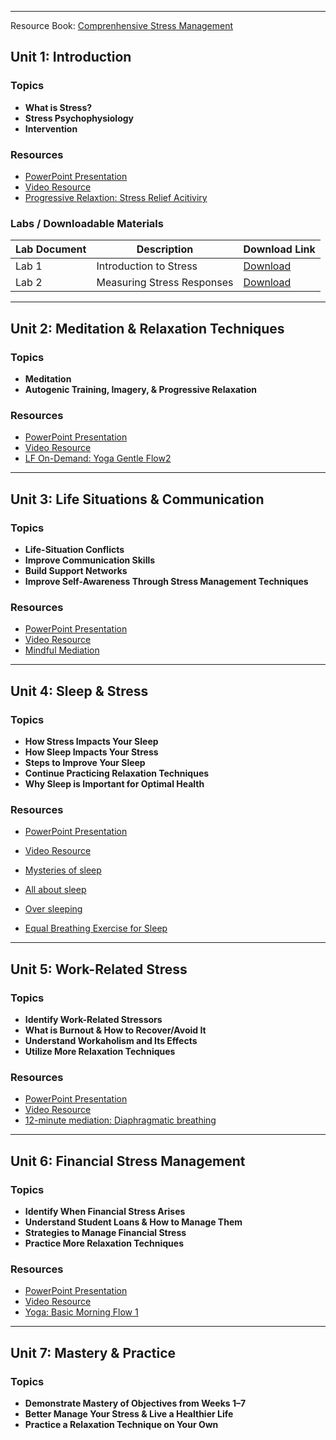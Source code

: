 
---

Resource Book:  [Comprenhensive Stress Management](documents/book/comprehensive-stress-management-15.pdf)
## Unit 1: Introduction

### Topics
- **What is Stress?**  
- **Stress Psychophysiology**  
- **Intervention**

### Resources
- [PowerPoint Presentation](documents/pptx/unit1.pptx)  
- [Video Resource](documents/videos/Unit1.mp4)  
- [Progressive Relaxtion: Stress Relief Acitiviry](https://youtu.be/pLnSZ5bAuRA?si=vuNbsppPyYZB3D-2)

### Labs / Downloadable Materials
| Lab Document | Description | Download Link |
|--------------|-------------|---------------|
| Lab 1 | Introduction to Stress | [Download](#) |
| Lab 2 | Measuring Stress Responses | [Download](#) |

---

## Unit 2: Meditation & Relaxation Techniques

### Topics
- **Meditation**  
- **Autogenic Training, Imagery, & Progressive Relaxation**

### Resources
- [PowerPoint Presentation](#)  
- [Video Resource](#)  
- [LF On-Demand: Yoga Gentle Flow2](https://youtu.be/45sYfNQzOTg?si=28MPiJX_1NsjX2gu)

---

## Unit 3: Life Situations & Communication

### Topics
- **Life-Situation Conflicts**  
- **Improve Communication Skills**  
- **Build Support Networks**  
- **Improve Self-Awareness Through Stress Management Techniques**

### Resources
- [PowerPoint Presentation](#)  
- [Video Resource](#)  
- [Mindful Mediation](https://youtu.be/ZToicYcHIOU?si=ooykUty8jy-kY-RW)

---

## Unit 4: Sleep & Stress

### Topics
- **How Stress Impacts Your Sleep**  
- **How Sleep Impacts Your Stress**  
- **Steps to Improve Your Sleep**  
- **Continue Practicing Relaxation Techniques**  
- **Why Sleep is Important for Optimal Health**

### Resources
- [PowerPoint Presentation](#)  
- [Video Resource](#) 
- [Mysteries of sleep]([https://www.documentaryarea.com/video/Mysteries+of+Sleep/](https://www.documentaryarea.com/video/Mysteries+of+Sleep/))

- [All about sleep]([https://www.precisionnutrition.com/all-about-sleep](https://www.precisionnutrition.com/all-about-sleep))
- [Over sleeping]([https://www.precisionnutrition.com/why-do-i-sleep-so-much](https://www.precisionnutrition.com/why-do-i-sleep-so-much))
- [Equal Breathing Exercise for Sleep](https://youtu.be/4wEDoKm40Yc?si=ynEdy43Qbn7qJtqd)

---

## Unit 5: Work-Related Stress

### Topics
- **Identify Work-Related Stressors**  
- **What is Burnout & How to Recover/Avoid It**  
- **Understand Workaholism and Its Effects**  
- **Utilize More Relaxation Techniques**

### Resources
- [PowerPoint Presentation](#)  
- [Video Resource](#)  
- [12-minute mediation: Diaphragmatic breathing](https://www.youtube.com/watch?v=zPgwQFU1Cwc&t=6s)
  

---

## Unit 6: Financial Stress Management

### Topics
- **Identify When Financial Stress Arises**  
- **Understand Student Loans & How to Manage Them**  
- **Strategies to Manage Financial Stress**  
- **Practice More Relaxation Techniques**

### Resources
- [PowerPoint Presentation](#)  
- [Video Resource](#)  
- [Yoga: Basic Morning Flow 1](https://www.youtube.com/watch?v=iFP19J9GZJI&t=387s)  

---

## Unit 7: Mastery & Practice

### Topics
- **Demonstrate Mastery of Objectives from Weeks 1–7**  
- **Better Manage Your Stress & Live a Healthier Life**  
- **Practice a Relaxation Technique on Your Own**
